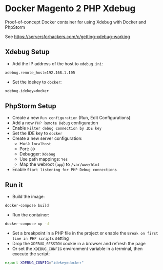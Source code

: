 # Docker Magento 2 PHP Xdebug

Proof-of-concept Docker container for using Xdebug with Docker and PhpStorm

See https://serversforhackers.com/c/getting-xdebug-working

## Xdebug Setup

* Add the IP address of the host to `xdebug.ini`:
```bash
xdebug.remote_host=192.168.1.105
```
* Set the idekey to `docker`:
```bash
xdebug.idekey=docker
```

## PhpStorm Setup

* Create a new `Run configuration` (Run, Edit Configurations)
* Add a new `PHP Remote Debug` configuration
* Enable `Filter debug connection by IDE key`
* Set the IDE key to `docker`
* Create a new server configuration:
    * Host: `localhost`
    * Port: `80`
    * Debugger: `Xdebug`
    * Use path mappings: `Yes`
    * Map the webroot (`app`) to `/var/www/html`
* Enable `Start listening for PHP Debug connections`
    
## Run it

* Build the image:
```bash
docker-compose build
```
* Run the container:
```bash
docker-compose up -d
```
* Set a breakpoint in a PHP file in the project or enable the `Break on first line in PHP scripts` setting
* Drop the `XDEBUG_SESSION` cookie in a browser and refresh the page
* Or set the `XDEBUG_CONFIG` environment variable in a terminal, then execute the script:
```bash
export XDEBUG_CONFIG="idekey=docker"
```
